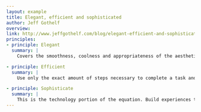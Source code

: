 ```yaml
---
layout: example
title: Elegant, efficient and sophisticated
author: Jeff Gothelf
overview:
link: http://www.jeffgothelf.com/blog/elegant-efficient-and-sophisticated-my-design-philosophy/
principles:
- principle: Elegant
  summary: |
    Covers the smoothness, coolness and appropriateness of the aesthetics of the experience. This is the visual design goodness that wraps a core experience in a palatable, and hopefully desired, aesthetic. It takes the core brand values of the business and conveys them in ways that make the experience engaging and in some cases fun. It also applies to the micro-interactions that take place throughout that experience. That slide-out menu, the tasty bit of microcopy that just informed a decision and/or made you smile, the transition from step to step – all part of the elegance of the solution.

- principle: Efficient
  summary: |
    Use only the exact amount of steps necessary to complete a task and no more. Efficiency reflects a drive to get users to their goal in the shortest amount of time on task. Ask only the absolutely necessary questions. Force only the mandatory decisions and learn from previous experiences so that future interactions are informed. Strive to balance the needs of the business with the goals of your users working with the belief that an efficient experience will breed many return, loyal customers who will spread the gospel of your product and it’s ease of use to their networks.

- principle: Sophisticate
  summary: |
    This is the technology portion of the equation. Build experiences that learn and understand your users. Your products should recognize the user, know they’ve visited before, remember what they did or asked for and provide intuitive information along the way to facilitate an easier process each time they visit. Use the sophistication of the technology to reduce the inhuman nature of the web and bring emotion, empathy, recognition and personal interaction back. Sophistication is not complexity. In fact, it’s the opposite when surfaced on the experience level. The complexity lives behind the scenes and drives what can only be described as “amazing” experiences for your users.
---
```

